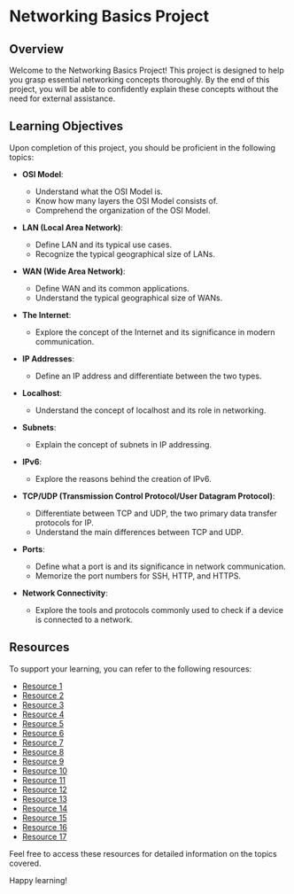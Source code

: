# Networking Basics Project

## Overview

Welcome to the Networking Basics Project! This project is designed to help you grasp essential networking concepts thoroughly. By the end of this project, you will be able to confidently explain these concepts without the need for external assistance.

## Learning Objectives

Upon completion of this project, you should be proficient in the following topics:

- **OSI Model**:
  - Understand what the OSI Model is.
  - Know how many layers the OSI Model consists of.
  - Comprehend the organization of the OSI Model.

- **LAN (Local Area Network)**:
  - Define LAN and its typical use cases.
  - Recognize the typical geographical size of LANs.

- **WAN (Wide Area Network)**:
  - Define WAN and its common applications.
  - Understand the typical geographical size of WANs.

- **The Internet**:
  - Explore the concept of the Internet and its significance in modern communication.

- **IP Addresses**:
  - Define an IP address and differentiate between the two types.

- **Localhost**:
  - Understand the concept of localhost and its role in networking.

- **Subnets**:
  - Explain the concept of subnets in IP addressing.

- **IPv6**:
  - Explore the reasons behind the creation of IPv6.

- **TCP/UDP (Transmission Control Protocol/User Datagram Protocol)**:
  - Differentiate between TCP and UDP, the two primary data transfer protocols for IP.
  - Understand the main differences between TCP and UDP.

- **Ports**:
  - Define what a port is and its significance in network communication.
  - Memorize the port numbers for SSH, HTTP, and HTTPS.

- **Network Connectivity**:
  - Explore the tools and protocols commonly used to check if a device is connected to a network.

## Resources

To support your learning, you can refer to the following resources:

- [Resource 1](https://intranet.alxswe.com/rltoken/k2uCsynicuNbu1cAQhXqVQ)
- [Resource 2](https://intranet.alxswe.com/rltoken/XW3ZGm5Ya_a8XVDXcAKT_A)
- [Resource 3](https://intranet.alxswe.com/rltoken/en370-Hrwgi_GUvFcg3bKg)
- [Resource 4](https://intranet.alxswe.com/rltoken/Ah1EKqnINR85lM4P2WnLSw)
- [Resource 5](https://intranet.alxswe.com/rltoken/Lwh9xQxFD4dWh5sIApXI1g)
- [Resource 6](https://intranet.alxswe.com/rltoken/j-Wp-YRvFTVP04SpIeRzHQ)
- [Resource 7](https://intranet.alxswe.com/rltoken/HaZZvrmGaQ3U7ZLDYgZb6w)
- [Resource 8](https://intranet.alxswe.com/rltoken/HaZZvrmGaQ3U7ZLDYgZb6w)
- [Resource 9](https://intranet.alxswe.com/rltoken/OPJCZYuWSEXLIZOqU9Uc0A)
- [Resource 10](https://intranet.alxswe.com/rltoken/M8g-egWLlldTl6Y0QECdwA)
- [Resource 11](https://intranet.alxswe.com/rltoken/M8g-egWLlldTl6Y0QECdwA)
- [Resource 12](https://intranet.alxswe.com/rltoken/7lj-zoZQ7xFTkj4MTyos_g)
- [Resource 13](https://intranet.alxswe.com/rltoken/7lj-zoZQ7xFTkj4MTyos_g)
- [Resource 14](https://intranet.alxswe.com/rltoken/uJbs8E9-FyATfsELpmtTIg)
- [Resource 15](https://intranet.alxswe.com/rltoken/4PYkqDfOvIZZb9aUPGOOzQ)
- [Resource 16](https://intranet.alxswe.com/rltoken/3zBgO6r2M1Q8lUVt9g8aJw)
- [Resource 17](https://intranet.alxswe.com/rltoken/U5CMxsErz85edWap3fNEoQ)

Feel free to access these resources for detailed information on the topics covered.

Happy learning!
